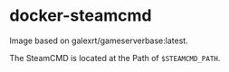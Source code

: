 # docker-steamcmd

Image based on galexrt/gameserverbase:latest.

The SteamCMD is located at the Path of `$STEAMCMD_PATH`.

